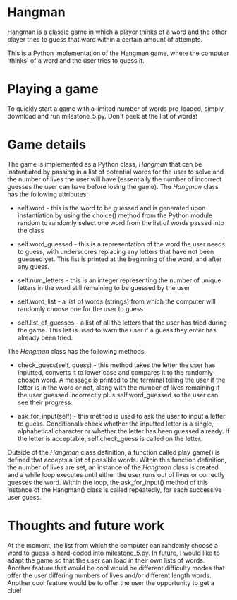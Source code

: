 # Hangman
Hangman is a classic game in which a player thinks of a word and the other player tries to guess that word within a certain amount of attempts.

This is a Python implementation of the Hangman game, where the computer 'thinks' of a word and the user tries to guess it.

# Playing a game
To quickly start a game with a limited number of words pre-loaded, simply download and run milestone_5.py. Don't peek at the list of words!

# Game details
The game is implemented as a Python class, *Hangman* that can be instantiated by passing in a list of potential words for the user to solve and the number of lives the user will have (essentially the number of incorrect guesses the user can have before losing the game). The *Hangman* class has the following attributes:

- self.word - this is the word to be guessed and is generated upon instantiation by using the choice() method from the Python module random to randomly select one word from the list of words passed into the class

- self.word_guessed - this is a representation of the word the user needs to guess, with underscores replacing any letters that have not been guessed yet. This list is printed at the beginning of the word, and after any guess.

- self.num_letters - this is an integer representing the number of unique letters in the word still remaining to be guessed by the user

- self.word_list - a list of words (strings) from which the computer will randomly choose one for the user to guess

- self.list_of_guesses - a list of all the letters that the user has tried during the game. This list is used to warn the user if a guess they enter has already been tried.

The *Hangman* class has the following methods:

- check_guess(self, guess) - this method takes the letter the user has inputted, converts it to lower case and compares it to the randomly-chosen word. A message is printed to the terminal telling the user if the letter is in the word or not, along with the number of lives remaining if the user guessed incorrectly plus self.word_guessed so the user can see their progress.

- ask_for_input(self) - this method is used to ask the user to input a letter to guess. Conditionals check whether the inputted letter is a single, alphabetical character or whether the letter has been guessed already. If the letter is acceptable, self.check_guess is called on the letter.

Outside of the *Hangman* class definition, a function called play_game() is defined that accepts a list of possible words. Within this function definition, the number of lives are set, an instance of the *Hangman* class is created and a while loop executes until either the user runs out of lives or correctly guesses the word. Within the loop, the ask_for_input() method of this instance of the Hangman() class is called repeatedly, for each successive user guess.

# Thoughts and future work

At the moment, the list from which the computer can randomly choose a word to guess is hard-coded into milestone_5.py. In future, I would like to adapt the game so that the user can load in their own lists of words. Another feature that would be cool would be different difficulty modes that offer the user differing numbers of lives and/or different length words. Another cool feature would be to offer the user the opportunity to get a clue!